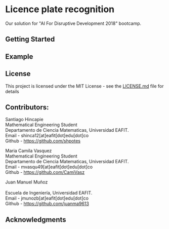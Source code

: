 # Licence plate recognition

Our solution for "AI For Disruptive Development 2018" bootcamp.

## Getting Started

## Example

## License

This project is licensed under the MIT License - see the
[LICENSE.md](LICENSE.md) file for details

## Contributors:

Santiago Hincapie<br>
Mathematical Engineering Student<br>
Departamento de Ciencia Matematicas, Universidad EAFIT.<br>
Email - shinca12[at]eafit[dot]edu[dot]co<br>
Github - https://github.com/shpotes

Maria Camila Vasquez<br>
Mathematical Engineering Student<br>
Departamento de Ciencia Matematicas, Universidad EAFIT.<br>
Email - mvasqu49[at]eafit[dot]edu[dot]co<br>
Github - https://github.com/CamiVasz

Juan Manuel Muñoz<br>
<br>
Escuela de Ingeniería, Universidad EAFIT.<br>
Email - jmunozb[at]eafit[dot]edu[dot]co<br>
Github - https://github.com/juanma9613


## Acknowledgments
